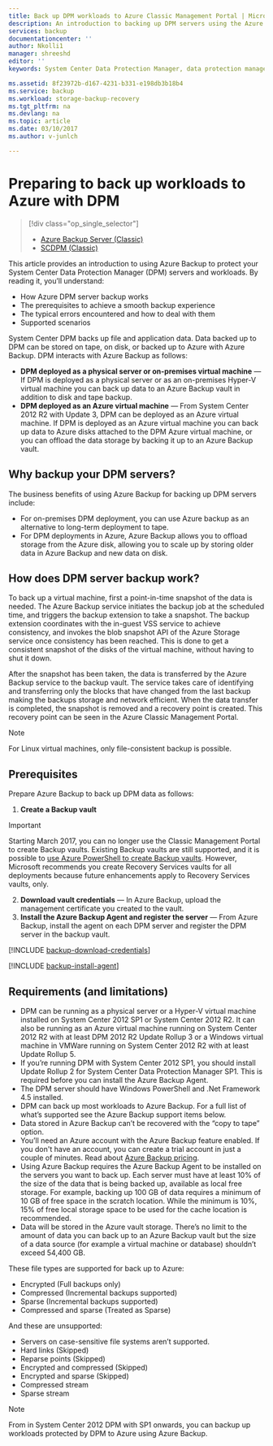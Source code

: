```yaml
---
title: Back up DPM workloads to Azure Classic Management Portal | Microsoft Docs
description: An introduction to backing up DPM servers using the Azure Backup service
services: backup
documentationcenter: ''
author: Nkolli1
manager: shreeshd
editor: ''
keywords: System Center Data Protection Manager, data protection manager, dpm backup

ms.assetid: 8f23972b-d167-4231-b331-e198db3b18b4
ms.service: backup
ms.workload: storage-backup-recovery
ms.tgt_pltfrm: na
ms.devlang: na
ms.topic: article
ms.date: 03/10/2017
ms.author: v-junlch

---
```

# Preparing to back up workloads to Azure with DPM
> [!div class="op_single_selector"]
> * [Azure Backup Server (Classic)](./backup-azure-microsoft-azure-backup-classic.md)
> * [SCDPM (Classic)](./backup-azure-dpm-introduction-classic.md)

This article provides an introduction to using Azure Backup to protect your System Center Data Protection Manager (DPM) servers and workloads. By reading it, you’ll understand:

- How Azure DPM server backup works
- The prerequisites to achieve a smooth backup experience
- The typical errors encountered and how to deal with them
- Supported scenarios

System Center DPM backs up file and application data. Data backed up to DPM can be stored on tape, on disk, or backed up to Azure with Azure Backup. DPM interacts with Azure Backup as follows:

- **DPM deployed as a physical server or on-premises virtual machine** — If DPM is deployed as a physical server or as an on-premises Hyper-V virtual machine you can back up data to an Azure Backup vault in addition to disk and tape backup.
- **DPM deployed as an Azure virtual machine** — From System Center 2012 R2 with Update 3, DPM can be deployed as an Azure virtual machine. If DPM is deployed as an Azure virtual machine you can back up data to Azure disks attached to the DPM Azure virtual machine, or you can offload the data storage by backing it up to an Azure Backup vault.

## Why backup your DPM servers?
The business benefits of using Azure Backup for backing up DPM servers include:

- For on-premises DPM deployment, you can use Azure backup as an alternative to long-term deployment to tape.
- For DPM deployments in Azure, Azure Backup allows you to offload storage from the Azure disk, allowing you to scale up by storing older data in Azure Backup and new data on disk.

## How does DPM server backup work?
To back up a virtual machine, first a point-in-time snapshot of the data is needed. The Azure Backup service initiates the backup job at the scheduled time, and triggers the backup extension to take a snapshot. The backup extension coordinates with the in-guest VSS service to achieve consistency, and invokes the blob snapshot API of the Azure Storage service once consistency has been reached. This is done to get a consistent snapshot of the disks of the virtual machine, without having to shut it down.

After the snapshot has been taken, the data is transferred by the Azure Backup service to the backup vault. The service takes care of identifying and transferring only the blocks that have changed from the last backup making the backups storage and network efficient. When the data transfer is completed, the snapshot is removed and a recovery point is created. This recovery point can be seen in the  Azure Classic Management Portal.

> [!NOTE]
> For Linux virtual machines, only file-consistent backup is possible.
>
>

## Prerequisites
Prepare Azure Backup to back up DPM data as follows:

1. **Create a Backup vault**

  > [!IMPORTANT]
  > Starting March 2017, you can no longer use the Classic Management Portal to create Backup vaults. Existing Backup vaults are still supported, and it is possible to [use Azure PowerShell to create Backup vaults](./backup-client-automation-classic.md#create-a-backup-vault). However, Microsoft recommends you create Recovery Services vaults for all deployments because future enhancements apply to Recovery Services vaults, only.

2. **Download vault credentials** — In Azure Backup, upload the management certificate you created to the vault.
3. **Install the Azure Backup Agent and register the server** — From Azure Backup, install the agent on each DPM server and register the DPM server in the backup vault.

[!INCLUDE [backup-download-credentials](../../includes/backup-download-credentials.md)]

[!INCLUDE [backup-install-agent](../../includes/backup-install-agent.md)]

## Requirements (and limitations)
- DPM can be running as a physical server or a Hyper-V virtual machine installed on System Center 2012 SP1 or System Center 2012 R2. It can also be running as an Azure virtual machine running on System Center 2012 R2 with at least DPM 2012 R2 Update Rollup 3 or a Windows virtual machine in VMWare running on System Center 2012 R2 with at least Update Rollup 5.
- If you’re running DPM with System Center 2012 SP1, you should install Update Rollup 2 for System Center Data Protection Manager SP1. This is required before you can install the Azure Backup Agent.
- The DPM server should have Windows PowerShell and .Net Framework 4.5 installed.
- DPM can back up most workloads to Azure Backup. For a full list of what’s supported see the Azure Backup support items below.
- Data stored in Azure Backup can’t be recovered with the “copy to tape” option.
- You’ll need an Azure account with the Azure Backup feature enabled. If you don't have an account, you can create a trial account in just a couple of minutes. Read about [Azure Backup pricing](/pricing/details/backup/).
- Using Azure Backup requires the Azure Backup Agent to be installed on the servers you want to back up. Each server must have at least 10% of the size of the data that is being backed up, available as local free storage. For example, backing up 100 GB of data requires a minimum of 10 GB of free space in the scratch location. While the minimum is 10%, 15% of free local storage space to be used for the cache location is recommended.
- Data will be stored in the Azure vault storage. There’s no limit to the amount of data you can back up to an Azure Backup vault but the size of a data source (for example a virtual machine or database) shouldn’t exceed 54,400 GB.

These file types are supported for back up to Azure:

- Encrypted (Full backups only)
- Compressed (Incremental backups supported)
- Sparse (Incremental backups supported)
- Compressed and sparse (Treated as Sparse)

And these are unsupported:

- Servers on case-sensitive file systems aren’t supported.
- Hard links (Skipped)
- Reparse points (Skipped)
- Encrypted and compressed (Skipped)
- Encrypted and sparse (Skipped)
- Compressed stream
- Sparse stream

> [!NOTE]
> From in System Center 2012 DPM with SP1 onwards, you can backup up workloads protected by DPM to Azure using Azure Backup.
>
>

